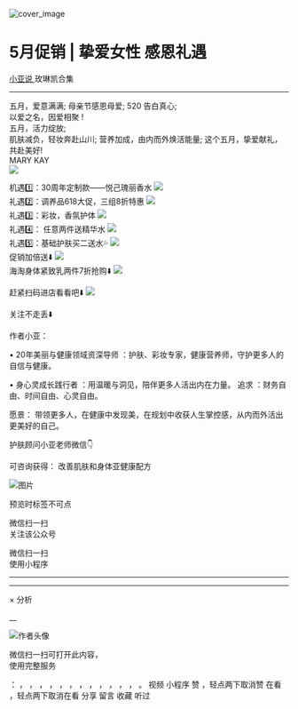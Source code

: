 ![cover_image](https://mmbiz.qpic.cn/mmbiz_jpg/A8SKDch4cJHn8iaoK3njTdxf5OicVyS3tXicGoTdy7B5w2hevzFsl4NXHh21IA7zTicThPs1HVnXmlnxQk0ic3aeNUw/0?wx_fmt=jpeg)

#  5月促销 | 挚爱女性 感恩礼遇

[ 小亚说 ](https://mp.weixin.qq.com/mp/appmsgalbum?__biz=MzUxNDAwNTk0MQ==&action=getalbum&album_id=2154063274026270721#wechat_redirect) 玫琳凯合集

__ _ _ _ _

  
五月，爱意满满;  母亲节感恩母爱;  520 告白真心;  
以爱之名，因爱相聚 !  
五月，活力绽放;  
肌肤减负，轻妆奔赴山川;  营养加成，由内而外焕活能量;  这个五月，挚爱献礼，共赴美好!  
MARY KAY  
![](https://mmbiz.qpic.cn/mmbiz_jpg/A8SKDch4cJHn8iaoK3njTdxf5OicVyS3tXCSOS5jkfKf8zFoE2gNt5mslfOicqhuk7ic9e3h4S1IMiaZcA0PvwXGGYw/640?wx_fmt=jpeg)  
  
机遇1️⃣：30周年定制款——悦己瑰丽香水
![](https://mmbiz.qpic.cn/mmbiz_jpg/A8SKDch4cJHn8iaoK3njTdxf5OicVyS3tXtObgJy8lQ3qficDcokbgsZKHFJ1ctYVBiadJ0pJMVI9e9MQYO3053dMw/640?wx_fmt=jpeg)  
礼遇2️⃣：调养品618大促，三组8折特惠
![](https://mmbiz.qpic.cn/mmbiz_jpg/A8SKDch4cJHn8iaoK3njTdxf5OicVyS3tXGkC0WiayZCaZt4EicsRU9p217O3nSpshuDlS2YNAPmzDiaQ6v6hicES3aA/640?wx_fmt=jpeg)  
礼遇3️⃣：彩妆，香氛护体
![](https://mmbiz.qpic.cn/mmbiz_jpg/A8SKDch4cJHn8iaoK3njTdxf5OicVyS3tXdWNqxYj0GQuKvsWrica3XQD1qvCudBSVvMakChc0MU0o07Bp7kflGhg/640?wx_fmt=jpeg)  
礼遇4️⃣：  任意两件送精华水
![](https://mmbiz.qpic.cn/mmbiz_jpg/A8SKDch4cJHn8iaoK3njTdxf5OicVyS3tXgsF7nQOSRt5WSaxMicLZsU17JGaxwLvQhpKp7n1Q1gPzf2PicicgCbwUw/640?wx_fmt=jpeg)  
礼遇5️⃣：基础护肤买二送水💦
![](https://mmbiz.qpic.cn/mmbiz_jpg/A8SKDch4cJHn8iaoK3njTdxf5OicVyS3tXpFoSuf4U3fyk75q8e5RvCLiaEnJuC4uTiasvqiaTmyicEecxXJuJVrficlg/640?wx_fmt=jpeg)  
促销加倍送⬇️
![](https://mmbiz.qpic.cn/mmbiz_jpg/A8SKDch4cJHn8iaoK3njTdxf5OicVyS3tXyNVjKypO9Uggez95rP0SCagmXrapGn68KuPa5bKjQrZnD93wOcDTQQ/640?wx_fmt=jpeg)  
海淘身体紧致乳两件7折抢购⬇️
![](https://mmbiz.qpic.cn/mmbiz_jpg/A8SKDch4cJHn8iaoK3njTdxf5OicVyS3tXGqSH5siaEicLl3pTSG0ORg0HhOO0tLJTWqvF6nicXWFyGadrBBTj9HUibQ/640?wx_fmt=jpeg)  
  
赶紧扫码进店看看吧⬇️
![](https://mmbiz.qpic.cn/mmbiz_jpg/A8SKDch4cJHn8iaoK3njTdxf5OicVyS3tXIwk7LDXjj73zo0LBXDBXWo7b5ksVMYcnD26ocxrEt8Xp4Gyzvl4N3Q/640?wx_fmt=jpeg)

  

关注不走丢⬇️

  

作者小亚：

•  20年美丽与健康领域资深导师  ：护肤、彩妆专家，健康营养师，守护更多人的自信与健康。

•  身心灵成长践行者  ：用温暖与洞见，陪伴更多人活出内在力量。  追求  ：财务自由、时间自由、心灵自由。

愿景：  带领更多人，在健康中发现美，在规划中收获人生掌控感，从内而外活出更美好的自己。

  

  

护肤顾问小亚老师微信👇

可咨询获得：  改善肌肤和身体亚健康配方

  

![图片](https://mmbiz.qpic.cn/mmbiz_jpg/A8SKDch4cJGxIfYKKZiaKoNoQ4SrTpUic6vMvKSBneW6qWOOwXLibic8U7Nrh66ob5tuW0tyHDT5UoAoWEllI7f2Eg/640?wx_fmt=jpeg)  
  

  

  

预览时标签不可点

微信扫一扫  
关注该公众号



微信扫一扫  
使用小程序

****



****



×  分析

__

![作者头像](http://mmbiz.qpic.cn/mmbiz_png/A8SKDch4cJE0KicTMyrVCx3VLqEgic5sJ1V5QeGZTibG9GLZlSCXSj5ByXNkib5PBrZVMkI41KKxgwE1K9gfypUeRg/0?wx_fmt=png)

微信扫一扫可打开此内容，  
使用完整服务

：  ，  ，  ，  ，  ，  ，  ，  ，  ，  ，  ，  ，  。  视频  小程序  赞  ，轻点两下取消赞  在看  ，轻点两下取消在看
分享  留言  收藏  听过

